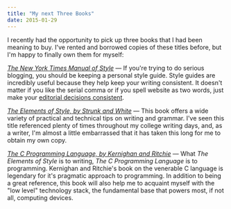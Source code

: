 ```yaml
---
title: "My next Three Books"
date: 2015-01-29
---
```



I recently had the opportunity to pick up three books that I had been meaning to buy. I've rented and borrowed copies of these titles before, but I'm happy to finally own them for myself:

[_The New York Times Manual of Style_](http://amzn.com/081296389X) &mdash; If you're trying to do serious blogging, you should be keeping a personal style guide. Style guides are incredibly useful because they help keep your writing consistent. It doesn't matter if you like the serial comma or if you spell website as two words, just make your [editorial decisions consistent](/style-guide).

[_The Elements of Style, by Strunk and White_](http://amzn.com/020530902X) &mdash; This book offers a wide variety of practical and technical tips on writing and grammar. I've seen this title referenced plenty of times throughout my college writing days, and, as a writer, I'm almost a little embarrassed that it has taken this long for me to obtain my own copy.

[_The C Programming Language, by Kernighan and Ritchie_](http://amzn.com/0131103628) &mdash; What _The Elements of Style_ is to writing, _The C Programming Language_ is to programming. Kernighan and Ritchie's book on the venerable C language is legendary for it's pragmatic approach to programming. In addition to being a great reference, this book will also help me to acquaint myself with the "low level" technology stack, the fundamental base that powers most, if not all, computing devices.
